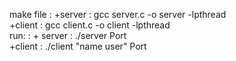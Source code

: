 make file : +server : gcc server.c -o server -lpthread                              
            +client : gcc client.c -o client -lpthread                                          
run:      : + server : ./server Port                                                        
            +client : ./client "name user" Port
